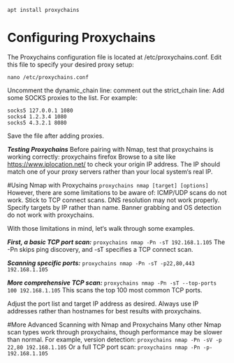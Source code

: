 ```apt install proxychains```

# Configuring Proxychains

The Proxychains configuration file is located at /etc/proxychains.conf. Edit this file to specify your desired proxy setup:

```nano /etc/proxychains.conf```

  Uncomment the dynamic_chain line:
  comment out the strict_chain line:
  Add some SOCKS proxies to the list. For example:
  
    socks5 127.0.0.1 1080
    socks4 1.2.3.4 1080  
    socks5 4.3.2.1 8080
Save the file after adding proxies.

***Testing Proxychains***
Before pairing with Nmap, test that proxychains is working correctly:
proxychains firefox
Browse to a site like https://www.iplocation.net/ to check your origin IP address.
The IP should match one of your proxy servers rather than your local system‘s real IP.

#Using Nmap with Proxychains
```proxychains nmap [target] [options]```
However, there are some limitations to be aware of:
    ICMP/UDP scans do not work. Stick to TCP connect scans.
    DNS resolution may not work properly. Specify targets by IP rather than name.
    Banner grabbing and OS detection do not work with proxychains.

With those limitations in mind, let‘s walk through some examples.

***First, a basic TCP port scan:***
  ```proxychains nmap -Pn -sT 192.168.1.105```
    The -Pn skips ping discovery, and -sT specifies a TCP connect scan.

***Scanning specific ports:***
  ```proxychains nmap -Pn -sT -p22,80,443 192.168.1.105 ```

***More comprehensive TCP scan:***
  ```proxychains nmap -Pn -sT --top-ports 100 192.168.1.105```
    This scans the top 100 most common TCP ports.

Adjust the port list and target IP address as desired. Always use IP addresses rather than hostnames for best results with proxychains.

#More Advanced Scanning with Nmap and Proxychains
Many other Nmap scan types work through proxychains, though performance may be slower than normal.
For example, version detection:
```proxychains nmap -Pn -sV -p 22,80 192.168.1.105```
Or a full TCP port scan:
```proxychains nmap -Pn -p- 192.168.1.105```



